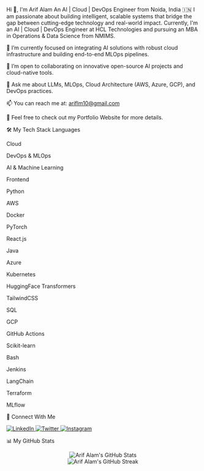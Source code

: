 Hi 👋, I'm Arif Alam
An AI | Cloud | DevOps Engineer from Noida, India 🇮🇳
I am passionate about building intelligent, scalable systems that bridge the gap between cutting-edge technology and real-world impact. Currently, I'm an AI | Cloud | DevOps Engineer at HCL Technologies and pursuing an MBA in Operations & Data Science from NMIMS.

🔭 I’m currently focused on integrating AI solutions with robust cloud infrastructure and building end-to-end MLOps pipelines.

🤝 I’m open to collaborating on innovative open-source AI projects and cloud-native tools.

💬 Ask me about LLMs, MLOps, Cloud Architecture (AWS, Azure, GCP), and DevOps practices.

📫 You can reach me at: ariflm10@gmail.com

📄 Feel free to check out my Portfolio Website for more details.

🛠️ My Tech Stack
Languages

Cloud

DevOps & MLOps

AI & Machine Learning

Frontend

Python

AWS

Docker

PyTorch

React.js

Java

Azure

Kubernetes

HuggingFace Transformers

TailwindCSS

SQL

GCP

GitHub Actions

Scikit-learn



Bash



Jenkins

LangChain







Terraform

MLflow



🔗 Connect With Me
<p align="left">
<a href="https://linkedin.com/in/iamarifalam" target="blank">
<img src="https://img.shields.io/badge/LinkedIn-0077B5?style=for-the-badge&logo=linkedin&logoColor=white" alt="LinkedIn"/>
</a>
<a href="https://twitter.com/arifalam4u" target="blank">
<img src="https://img.shields.io/badge/Twitter-1DA1F2?style=for-the-badge&logo=twitter&logoColor=white" alt="Twitter"/>
</a>
<a href="https://www.instagram.com/arif.codes" target="blank">
<img src="https://img.shields.io/badge/Instagram-E4405F?style=for-the-badge&logo=instagram&logoColor=white" alt="Instagram"/>
</a>
</p>

📊 My GitHub Stats
<p align="center">
<img src="https://github-readme-stats.vercel.app/api?username=iamarifalam&show_icons=true&theme=dracula" alt="Arif Alam's GitHub Stats" />
<br/>
<img src="https://github-readme-streak-stats.herokuapp.com/?user=iamarifalam&theme=dracula" alt="Arif Alam's GitHub Streak" />
</p>
